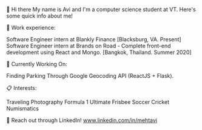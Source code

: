 👋 Hi there 
My name is Avi and I'm a computer science student at VT. Here's some quick info about me!

🚀 Work experience:

Software Engineer intern at Blankly Finance [Blacksburg, VA. Present]
Software Engineer intern at Brands on Road - Complete front-end development using React and Mongo. [Bangkok, Thailand. Summer 2020]

📍 Currently Working On:

Finding Parking Through Google Geocoding API (ReactJS + Flask).

📋 Interests:

Traveling 
Photography
Formula 1
Ultimate Frisbee
Soccer
Cricket
Numismatics

💬 Reach out through LinkedIn! www.linkedin.com/in/mehtavi

